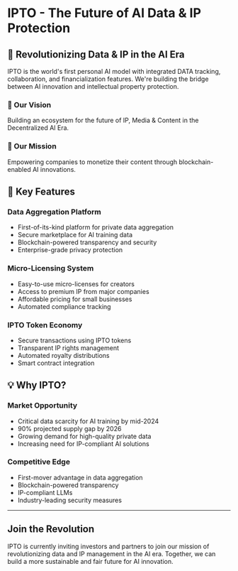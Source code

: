 # IPTO - The Future of AI Data & IP Protection

## 🌟 Revolutionizing Data & IP in the AI Era

IPTO is the world's first personal AI model with integrated DATA tracking, collaboration, and financialization features. We're building the bridge between AI innovation and intellectual property protection.

### 🎯 Our Vision
Building an ecosystem for the future of IP, Media & Content in the Decentralized AI Era.

### 🚀 Our Mission
Empowering companies to monetize their content through blockchain-enabled AI innovations.

## 🔑 Key Features

### Data Aggregation Platform
- First-of-its-kind platform for private data aggregation
- Secure marketplace for AI training data
- Blockchain-powered transparency and security
- Enterprise-grade privacy protection

### Micro-Licensing System
- Easy-to-use micro-licenses for creators
- Access to premium IP from major companies
- Affordable pricing for small businesses
- Automated compliance tracking

### IPTO Token Economy
- Secure transactions using IPTO tokens
- Transparent IP rights management
- Automated royalty distributions
- Smart contract integration

## 💡 Why IPTO?

### Market Opportunity
- Critical data scarcity for AI training by mid-2024
- 90% projected supply gap by 2026
- Growing demand for high-quality private data
- Increasing need for IP-compliant AI solutions

### Competitive Edge
- First-mover advantage in data aggregation
- Blockchain-powered transparency
- IP-compliant LLMs
- Industry-leading security measures
---

## Join the Revolution

IPTO is currently inviting investors and partners to join our mission of revolutionizing data and IP management in the AI era. Together, we can build a more sustainable and fair future for AI innovation.
